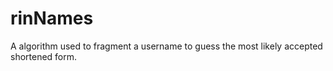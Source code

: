 # rinNames
A algorithm used to fragment a username to guess the most likely accepted shortened form.
